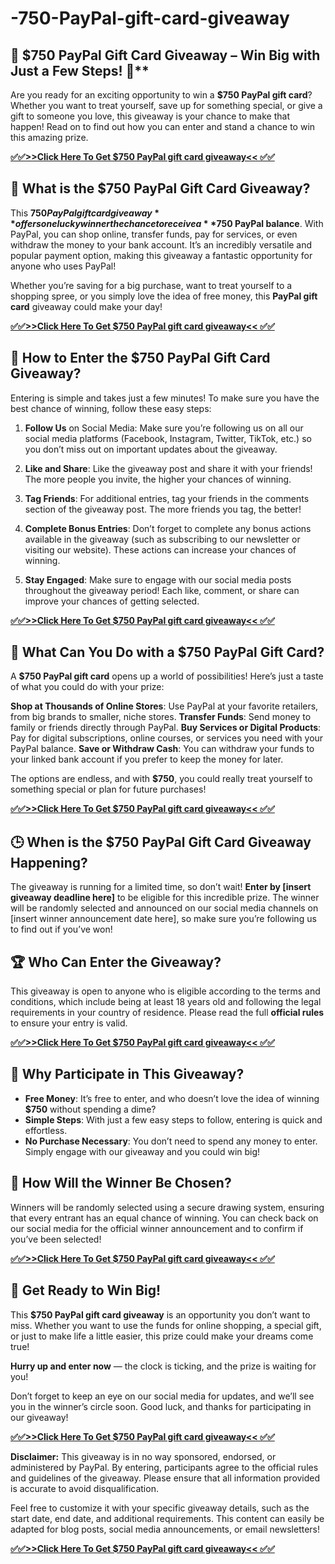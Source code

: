 # -750-PayPal-gift-card-giveaway
## 🚨 $750 PayPal Gift Card Giveaway – Win Big with Just a Few Steps! 🚨**

Are you ready for an exciting opportunity to win a **$750 PayPal gift card**? Whether you want to treat yourself, save up for something special, or give a gift to someone you love, this giveaway is your chance to make that happen! Read on to find out how you can enter and stand a chance to win this amazing prize.

**[  ✅✅>>Click Here To Get $750 PayPal gift card giveaway<< ✅✅](https://sky.tg24shop.com/750-paypal-gift-card/)**


## 🎁 **What is the $750 PayPal Gift Card Giveaway?**

This **$750 PayPal gift card giveaway** offers one lucky winner the chance to receive a **$750 PayPal balance**. With PayPal, you can shop online, transfer funds, pay for services, or even withdraw the money to your bank account. It’s an incredibly versatile and popular payment option, making this giveaway a fantastic opportunity for anyone who uses PayPal!

Whether you’re saving for a big purchase, want to treat yourself to a shopping spree, or you simply love the idea of free money, this **PayPal gift card** giveaway could make your day!

**[  ✅✅>>Click Here To Get $750 PayPal gift card giveaway<< ✅✅](https://sky.tg24shop.com/750-paypal-gift-card/)**


## 🌟 **How to Enter the $750 PayPal Gift Card Giveaway?**

Entering is simple and takes just a few minutes! To make sure you have the best chance of winning, follow these easy steps:

1. **Follow Us** on Social Media: Make sure you’re following us on all our social media platforms (Facebook, Instagram, Twitter, TikTok, etc.) so you don’t miss out on important updates about the giveaway.

2. **Like and Share**: Like the giveaway post and share it with your friends! The more people you invite, the higher your chances of winning.

3. **Tag Friends**: For additional entries, tag your friends in the comments section of the giveaway post. The more friends you tag, the better!

4. **Complete Bonus Entries**: Don’t forget to complete any bonus actions available in the giveaway (such as subscribing to our newsletter or visiting our website). These actions can increase your chances of winning.

5. **Stay Engaged**: Make sure to engage with our social media posts throughout the giveaway period! Each like, comment, or share can improve your chances of getting selected.

**[  ✅✅>>Click Here To Get $750 PayPal gift card giveaway<< ✅✅](https://sky.tg24shop.com/750-paypal-gift-card/)**


## 💸 **What Can You Do with a $750 PayPal Gift Card?**

A **$750 PayPal gift card** opens up a world of possibilities! Here’s just a taste of what you could do with your prize:

   **Shop at Thousands of Online Stores**: Use PayPal at your favorite retailers, from big brands to smaller, niche stores.
   **Transfer Funds**: Send money to family or friends directly through PayPal.
   **Buy Services or Digital Products**: Pay for digital subscriptions, online courses, or services you need with your PayPal balance.
   **Save or Withdraw Cash**: You can withdraw your funds to your linked bank account if you prefer to keep the money for later.

The options are endless, and with **$750**, you could really treat yourself to something special or plan for future purchases!

**[  ✅✅>>Click Here To Get $750 PayPal gift card giveaway<< ✅✅](https://sky.tg24shop.com/750-paypal-gift-card/)**


## 🕒 **When is the $750 PayPal Gift Card Giveaway Happening?**

The giveaway is running for a limited time, so don’t wait! **Enter by [insert giveaway deadline here]** to be eligible for this incredible prize. The winner will be randomly selected and announced on our social media channels on [insert winner announcement date here], so make sure you’re following us to find out if you’ve won!

## 🏆 **Who Can Enter the Giveaway?**

This giveaway is open to anyone who is eligible according to the terms and conditions, which include being at least 18 years old and following the legal requirements in your country of residence. Please read the full **official rules** to ensure your entry is valid.

**[  ✅✅>>Click Here To Get $750 PayPal gift card giveaway<< ✅✅](https://sky.tg24shop.com/750-paypal-gift-card/)**


## 📢 **Why Participate in This Giveaway?**

- **Free Money**: It’s free to enter, and who doesn’t love the idea of winning **$750** without spending a dime?
- **Simple Steps**: With just a few easy steps to follow, entering is quick and effortless.
- **No Purchase Necessary**: You don’t need to spend any money to enter. Simply engage with our giveaway and you could win big!

## 📍 **How Will the Winner Be Chosen?**

Winners will be randomly selected using a secure drawing system, ensuring that every entrant has an equal chance of winning. You can check back on our social media for the official winner announcement and to confirm if you’ve been selected!

**[  ✅✅>>Click Here To Get $750 PayPal gift card giveaway<< ✅✅](https://sky.tg24shop.com/750-paypal-gift-card/)**


## 💬 **Get Ready to Win Big!**

This **$750 PayPal gift card giveaway** is an opportunity you don’t want to miss. Whether you want to use the funds for online shopping, a special gift, or just to make life a little easier, this prize could make your dreams come true!

**Hurry up and enter now** — the clock is ticking, and the prize is waiting for you!

Don’t forget to keep an eye on our social media for updates, and we’ll see you in the winner’s circle soon. Good luck, and thanks for participating in our giveaway!

**[  ✅✅>>Click Here To Get $750 PayPal gift card giveaway<< ✅✅](https://sky.tg24shop.com/750-paypal-gift-card/)**


**Disclaimer:** This giveaway is in no way sponsored, endorsed, or administered by PayPal. By entering, participants agree to the official rules and guidelines of the giveaway. Please ensure that all information provided is accurate to avoid disqualification.


Feel free to customize it with your specific giveaway details, such as the start date, end date, and additional requirements. This content can easily be adapted for blog posts, social media announcements, or email newsletters!

**[  ✅✅>>Click Here To Get $750 PayPal gift card giveaway<< ✅✅](https://sky.tg24shop.com/750-paypal-gift-card/)**






